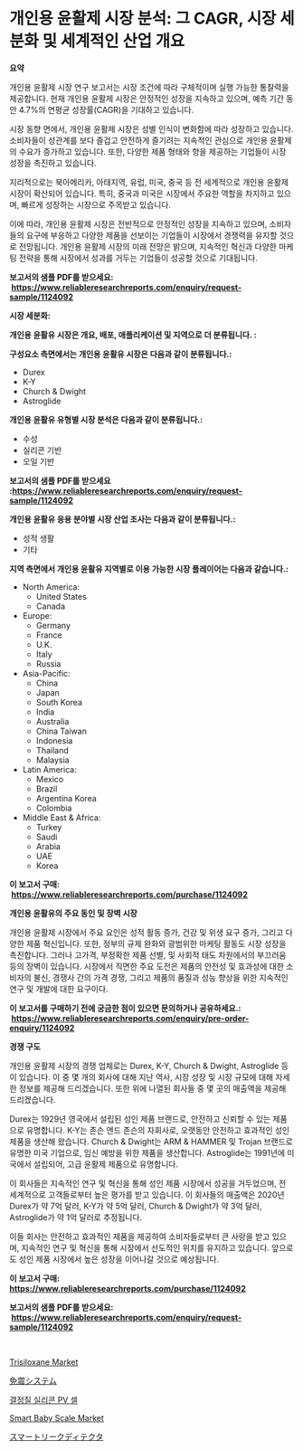 <p><h1>개인용 윤활제 시장 분석: 그 CAGR, 시장 세분화 및 세계적인 산업 개요</h1></p><p><strong>요약</strong></p>
<p><p>개인용 윤활제 시장 연구 보고서는 시장 조건에 따라 구체적이며 실행 가능한 통찰력을 제공합니다. 현재 개인용 윤활제 시장은 안정적인 성장을 지속하고 있으며, 예측 기간 동안 4.7%의 연평균 성장률(CAGR)을 기대하고 있습니다.</p><p>시장 동향 면에서, 개인용 윤활제 시장은 성별 인식이 변화함에 따라 성장하고 있습니다. 소비자들이 성관계를 보다 즐겁고 안전하게 즐기려는 지속적인 관심으로 개인용 윤활제의 수요가 증가하고 있습니다. 또한, 다양한 제품 형태와 향을 제공하는 기업들이 시장 성장을 촉진하고 있습니다.</p><p>지리적으로는 북아메리카, 아태지역, 유럽, 미국, 중국 등 전 세계적으로 개인용 윤활제 시장이 확산되어 있습니다. 특히, 중국과 미국은 시장에서 주요한 역할을 차지하고 있으며, 빠르게 성장하는 시장으로 주목받고 있습니다.</p><p>이에 따라, 개인용 윤활제 시장은 전반적으로 안정적인 성장을 지속하고 있으며, 소비자들의 요구에 부응하고 다양한 제품을 선보이는 기업들이 시장에서 경쟁력을 유지할 것으로 전망됩니다. 개인용 윤활제 시장의 미래 전망은 밝으며, 지속적인 혁신과 다양한 마케팅 전략을 통해 시장에서 성과를 거두는 기업들이 성공할 것으로 기대됩니다.</p></p>
<p><strong>보고서의 샘플 PDF를 받으세요: &nbsp;<a href="https://www.reliableresearchreports.com/enquiry/request-sample/1124092">https://www.reliableresearchreports.com/enquiry/request-sample/1124092</a></strong></p>
<p><strong>시장 세분화:</strong></p>
<p><strong> 개인용 윤활유 시장은 개요, 배포, 애플리케이션 및 지역으로 더 분류됩니다. :</strong></p>
<p><strong>구성요소 측면에서는 개인용 윤활유 시장은 다음과 같이 분류됩니다.:</strong></p>
<p><ul><li>Durex</li><li>K-Y</li><li>Church & Dwight</li><li>Astroglide</li></ul></p>
<p><strong> 개인용 윤활유 유형별 시장 분석은 다음과 같이 분류됩니다.:</strong></p>
<p><ul><li>수성</li><li>실리콘 기반</li><li>오일 기반</li></ul></p>
<p><strong>보고서의 샘플 PDF를 받으세요 :<a href="https://www.reliableresearchreports.com/enquiry/request-sample/1124092">https://www.reliableresearchreports.com/enquiry/request-sample/1124092</a></strong></p>
<p><strong> 개인용 윤활유 응용 분야별 시장 산업 조사는 다음과 같이 분류됩니다.:</strong></p>
<p><ul><li>성적 생활</li><li>기타</li></ul></p>
<p><strong>지역 측면에서 개인용 윤활유 지역별로 이용 가능한 시장 플레이어는 다음과 같습니다.:</strong></p>
<p><ul>
    <li>
        North America:
        <ul>
            <li>United States</li>
            <li>Canada</li>
        </ul>
    </li>
    <li>
        Europe:
        <ul>
            <li>Germany</li>
            <li>France</li>
            <li>U.K.</li>
            <li>Italy</li>
            <li>Russia</li>
        </ul>
    </li>
    <li>
        Asia-Pacific:
        <ul>
            <li>China</li>
            <li>Japan</li>
            <li>South Korea</li>
            <li>India</li>
            <li>Australia</li>
            <li>China Taiwan</li>
            <li>Indonesia</li>
            <li>Thailand</li>
            <li>Malaysia</li>
        </ul>
    </li>
    <li>
        Latin America:
        <ul>
            <li>Mexico</li>
            <li>Brazil</li>
            <li>Argentina Korea</li>
            <li>Colombia</li>
        </ul>
    </li>
    <li>
        Middle East & Africa:
        <ul>
            <li>Turkey</li>
            <li>Saudi</li>
            <li>Arabia</li>
            <li>UAE</li>
            <li>Korea</li>
        </ul>
    </li>
    </ul></p>
<p><strong>이 보고서 구매: &nbsp;<a href="https://www.reliableresearchreports.com/purchase/1124092">https://www.reliableresearchreports.com/purchase/1124092</a></strong></p>
<p><strong>개인용 윤활유의 주요 동인 및 장벽 시장</strong></p>
<p><p>개인용 윤활제 시장에서 주요 요인은 성적 활동 증가, 건강 및 위생 요구 증가, 그리고 다양한 제품 혁신입니다. 또한, 정부의 규제 완화와 광범위한 마케팅 활동도 시장 성장을 촉진합니다. 그러나 고가격, 부정확한 제품 선별, 및 사회적 태도 차원에서의 부끄러움 등의 장벽이 있습니다. 시장에서 직면한 주요 도전은 제품의 안전성 및 효과성에 대한 소비자의 불신, 경쟁사 간의 가격 경쟁, 그리고 제품의 품질과 성능 향상을 위한 지속적인 연구 및 개발에 대한 요구이다.</p></p>
<p><strong>이 보고서를 구매하기 전에 궁금한 점이 있으면 문의하거나 공유하세요.: &nbsp;<a href="https://www.reliableresearchreports.com/enquiry/pre-order-enquiry/1124092">https://www.reliableresearchreports.com/enquiry/pre-order-enquiry/1124092</a></strong></p>
<p><strong>경쟁 구도</strong></p>
<p><p>개인용 윤활제 시장의 경쟁 업체로는 Durex, K-Y, Church & Dwight, Astroglide 등이 있습니다. 이 중 몇 개의 회사에 대해 지난 역사, 시장 성장 및 시장 규모에 대해 자세한 정보를 제공해 드리겠습니다. 또한 위에 나열된 회사들 중 몇 곳의 매출액을 제공해 드리겠습니다.</p><p>Durex는 1929년 영국에서 설립된 성인 제품 브랜드로, 안전하고 신뢰할 수 있는 제품으로 유명합니다. K-Y는 존슨 앤드 존슨의 자회사로, 오랫동안 안전하고 효과적인 성인 제품을 생산해 왔습니다. Church & Dwight는 ARM & HAMMER 및 Trojan 브랜드로 유명한 미국 기업으로, 임신 예방을 위한 제품을 생산합니다. Astroglide는 1991년에 미국에서 설립되어, 고급 윤활제 제품으로 유명합니다.</p><p>이 회사들은 지속적인 연구 및 혁신을 통해 성인 제품 시장에서 성공을 거두었으며, 전 세계적으로 고객들로부터 높은 평가를 받고 있습니다. 이 회사들의 매출액은 2020년 Durex가 약 7억 달러, K-Y가 약 5억 달러, Church & Dwight가 약 3억 달러, Astroglide가 약 1억 달러로 추정됩니다.</p><p>이들 회사는 안전하고 효과적인 제품을 제공하여 소비자들로부터 큰 사랑을 받고 있으며, 지속적인 연구 및 혁신을 통해 시장에서 선도적인 위치를 유지하고 있습니다. 앞으로도 성인 제품 시장에서 높은 성장을 이어나갈 것으로 예상됩니다.</p></p>
<p><strong>이 보고서 구매: &nbsp; <a href="https://www.reliableresearchreports.com/purchase/1124092">https://www.reliableresearchreports.com/purchase/1124092</a></strong></p>
<p><strong>보고서의 샘플 PDF를 받으세요: &nbsp;<a href="https://www.reliableresearchreports.com/enquiry/request-sample/1124092">https://www.reliableresearchreports.com/enquiry/request-sample/1124092</a></strong><strong></strong></p>
<p>&nbsp;</p>
<p><p><a href="https://github.com/jhcraigie/Market-Research-Report-List-2/blob/main/trisiloxane-market.md">Trisiloxane Market</a></p><p><a href="https://github.com/xnljig2898992/Market-Research-Report-List-1/blob/main/6792806190033.md">免震システム</a></p><p><a href="https://github.com/trmesnao7959541/Market-Research-Report-List-1/blob/main/8362253189908.md">결정질 실리콘 PV 셀</a></p><p><a href="https://changeable-paste-463.notion.site/Smart-Baby-Scale-Market-Size-Evaluating-its-Market-Trends-Growth-and-Projections-2024-2031-d534a6b3dc7c4c309beed43af00d2495">Smart Baby Scale Market</a></p><p><a href="https://github.com/adcxff01450218/Market-Research-Report-List-1/blob/main/1763415190034.md">スマートリークディテクタ</a></p></p>